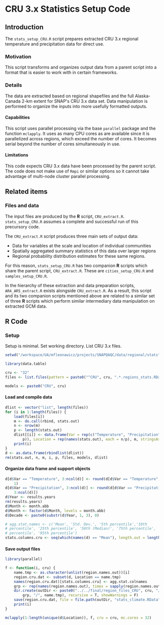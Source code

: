# CRU 3.x Statistics Setup Code




## Introduction
The `stats_setup_CRU.R` script prepares extracted CRU 3.x regional temperature and precipitation data for direct use.

### Motivation
This script transforms and organizes output data from a parent script into a format that is easier to work with in certain frameworks.

### Details
The data are extracted based on regional shapefiles and the full Alaska-Canada 2-km extent for SNAP's CRU 3.x data set.
Data manipulation is performed to organize the inputs into more usefully formatted outputs.


#### Capabilities
This script uses parallel processing via the base `parallel` package and the function `mclapply`.
It uses as many CPU cores as are available since it is parallelized across regions, which exceed the number of cores.
It becomes serial beyond the number of cores simultaneously in use.

#### Limitations
This code expects CRU 3.x data have been processed by the parent script.
The code does not make use of `Rmpi` or similar options so it cannot take advantage of multi-node cluster parallel processing.

## Related items

### Files and data
The input files are produced by the **R** script, `CRU_extract.R`. `stats_setup_CRU.R` assumes a complete and successful run of this precursory code.

The `CRU_extract.R` script produces three main sets of output data:
* Data for variables at the scale and location of individual communities
* Spatially aggregated summary statistics of this data over larger regions
* Regional probability distribution estimates for these same regions.

For this reason, `stats_setup_CRU.R` has two companion **R** scripts which share the parent script, `CRU_extract.R`. These are `cities_setup_CRU.R` and `samples_setup_CRU.R`.

In the hierarchy of these extraction and data preparation scripts, `AR4_AR5_extract.R` exists alongside `CRU_extract.R`.
As a result, this script and its two companion scripts mentioned above are related to a similar set of three **R** scripts which perform similar intermediary data manipulation on extracted GCM data.

## **R** Code

### Setup

Setup is minimal. Set working directory. List CRU 3.x files.


```r
setwd("/workspace/UA/mfleonawicz/projects/SNAPQAQC/data/regional/stats")

library(data.table)

cru <- "32"
files <- list.files(pattern = paste0("^CRU", cru, ".*.regions_stats.RData$"))

models <- paste0("CRU", cru)
```

#### Load and compile data


```r
dlist <- vector("list", length(files))
for (i in 1:length(files)) {
    load(files[i])
    m <- do.call(rbind, stats.out)
    n <- nrow(m)
    p <- length(stats.out)
    dlist[[i]] <- data.frame(Var = rep(c("Temperature", "Precipitation"), each = n/(2 * 
        p)), Location = rep(names(stats.out), each = n/p), m, stringsAsFactors = F)
    print(i)
}
d <- as.data.frame(rbindlist(dlist))
rm(stats.out, n, m, i, p, files, models, dlist)
```

#### Organize data frame and support objects


```r
d[d$Var == "Temperature", 3:ncol(d)] <- round(d[d$Var == "Temperature", 3:ncol(d)], 
    1)
d[d$Var == "Precipitation", 3:ncol(d)] <- round(d[d$Var == "Precipitation", 
    3:ncol(d)])
d$Year <- results.years
rm(results.years)
d$Month <- month.abb
d$Month <- factor(d$Month, levels = month.abb)
d$Decade <- paste0(substr(d$Year, 1, 3), 0)

# agg.stat.names <- c('Mean', 'Std. Dev.', '5th percentile','10th
# percentile', '25th percentile', '50th (Median)', '75th percentile', '90th
# percentile', '95th percentile')
stats.columns.cru <- seq(which(names(d) == "Mean"), length.out = length(agg.stat.names))
```

#### Save output files


```r
library(parallel)

f <- function(i, cru) {
    name.tmp <- as.character(unlist(region.names.out))[i]
    region.cru.dat <- subset(d, Location == name.tmp)
    names(region.cru.dat)[stats.columns.cru] <- agg.stat.colnames
    grp <- rep(names(region.names.out), times = sapply(region.names.out, length))[i]
    dir.create(outDir <- paste0("../../final/region_files_CRU", cru, "/stats/", 
        grp, "/", name.tmp), recursive = T, showWarnings = F)
    save(region.cru.dat, file = file.path(outDir, "stats_climate.RData"))
    print(i)
}

mclapply(1:length(unique(d$Location)), f, cru = cru, mc.cores = 32)
```
